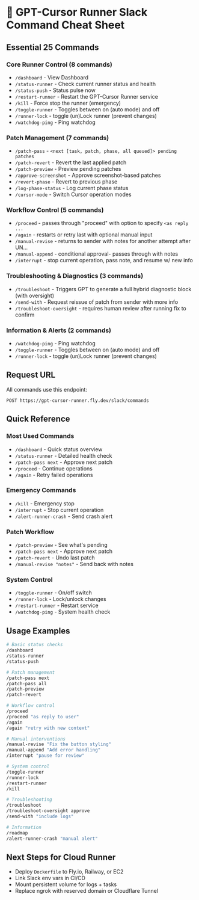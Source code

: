 # 📌 GPT-Cursor Runner Slack Command Cheat Sheet

## Essential 25 Commands

### Core Runner Control (8 commands)
- `/dashboard` - View Dashboard
- `/status-runner` - Check current runner status and health
- `/status-push` - Status pulse now
- `/restart-runner` - Restart the GPT-Cursor Runner service
- `/kill` - Force stop the runner (emergency)
- `/toggle-runner` - Toggles between on (auto mode) and off
- `/runner-lock` - toggle (un)Lock runner (prevent changes)
- `/watchdog-ping` - Ping watchdog

### Patch Management (7 commands)
- `/patch-pass` - `<next [task, patch, phase, all queued]> pending patches`
- `/patch-revert` - Revert the last applied patch
- `/patch-preview` - Preview pending patches
- `/approve-screenshot` - Approve screenshot-based patches
- `/revert-phase` - Revert to previous phase
- `/log-phase-status` - Log current phase status
- `/cursor-mode` - Switch Cursor operation modes

### Workflow Control (5 commands)
- `/proceed` - passes through "proceed" with option to specify `<as reply ...`
- `/again` - restarts or retry last with optional manual input
- `/manual-revise` - returns to sender with notes for another attempt after UN...
- `/manual-append` - conditional approval- passes through with notes
- `/interrupt` - stop current operation, pass note, and resume w/ new info

### Troubleshooting & Diagnostics (3 commands)
- `/troubleshoot` - Triggers GPT to generate a full hybrid diagnostic block (with oversight)
- `/send-with` - Request reissue of patch from sender with more info
- `/troubleshoot-oversight` - requires human review after running fix to confirm

### Information & Alerts (2 commands)
- `/watchdog-ping` - Ping watchdog
- `/toggle-runner` - Toggles between on (auto mode) and off
- `/runner-lock` - toggle (un)Lock runner (prevent changes)

## Request URL
All commands use this endpoint:
```
POST https://gpt-cursor-runner.fly.dev/slack/commands
```

## Quick Reference

### Most Used Commands
- `/dashboard` - Quick status overview
- `/status-runner` - Detailed health check
- `/patch-pass next` - Approve next patch
- `/proceed` - Continue operations
- `/again` - Retry failed operations

### Emergency Commands
- `/kill` - Emergency stop
- `/interrupt` - Stop current operation
- `/alert-runner-crash` - Send crash alert

### Patch Workflow
- `/patch-preview` - See what's pending
- `/patch-pass next` - Approve next patch
- `/patch-revert` - Undo last patch
- `/manual-revise "notes"` - Send back with notes

### System Control
- `/toggle-runner` - On/off switch
- `/runner-lock` - Lock/unlock changes
- `/restart-runner` - Restart service
- `/watchdog-ping` - System health check

## Usage Examples

```bash
# Basic status checks
/dashboard
/status-runner
/status-push

# Patch management
/patch-pass next
/patch-pass all
/patch-preview
/patch-revert

# Workflow control
/proceed
/proceed "as reply to user"
/again
/again "retry with new context"

# Manual interventions
/manual-revise "Fix the button styling"
/manual-append "Add error handling"
/interrupt "pause for review"

# System control
/toggle-runner
/runner-lock
/restart-runner
/kill

# Troubleshooting
/troubleshoot
/troubleshoot-oversight approve
/send-with "include logs"

# Information
/roadmap
/alert-runner-crash "manual alert"
```

## Next Steps for Cloud Runner
- Deploy `Dockerfile` to Fly.io, Railway, or EC2
- Link Slack env vars in CI/CD
- Mount persistent volume for logs + tasks
- Replace ngrok with reserved domain or Cloudflare Tunnel
